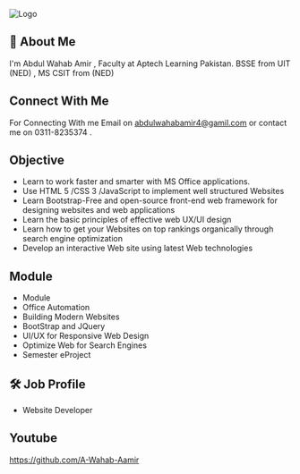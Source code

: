 
![Logo](https://upload.wikimedia.org/wikipedia/commons/thumb/1/18/Aptech_Limited_Logo.svg/1200px-Aptech_Limited_Logo.svg.png)


## 🚀 About Me
I'm Abdul Wahab Amir , Faculty at Aptech Learning Pakistan. BSSE from UIT (NED) , MS CSIT from (NED)


## Connect With Me

For Connecting With me Email on abdulwahabamir4@gamil.com or contact me on 0311-8235374 . 


## Objective
- Learn to work faster and smarter with MS Office applications.
- Use HTML 5 /CSS 3 /JavaScript to implement well structured Websites
- Learn Bootstrap-Free and open-source front-end web framework for designing websites and web applications
- Learn the basic principles of effective web UX/UI design
- Learn how to get your Websites on top rankings organically through search engine optimization
- Develop an interactive Web site using latest Web technologies


##  Module

- Module
- Office Automation
- Building Modern Websites
- BootStrap and JQuery
- UI/UX for Responsive Web Design
- Optimize Web for Search Engines
- Semester eProject


## 🛠 Job Profile
- Website Developer

## Youtube 
https://github.com/A-Wahab-Aamir
